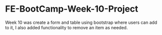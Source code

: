 # FE-BootCamp-Week-10-Project

Week 10 was create a form and table using bootstrap where users can add to it, I also added functionality to remove an item as needed.
